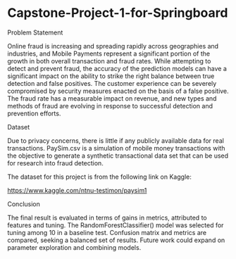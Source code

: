 # Capstone-Project-1-for-Springboard
Problem Statement 

Online fraud is increasing and spreading rapidly across geographies and industries, and Mobile Payments represent a significant portion of the growth in both overall transaction and fraud rates. While attempting to detect and prevent fraud, the accuracy of the prediction models can have a significant impact on the ability to strike the right balance between true detection and false positives. The customer experience can be severely compromised by security measures enacted on the basis of a false positive. The fraud rate has a measurable impact on revenue, and new types and methods of fraud are evolving in response to successful detection and prevention efforts.    

Dataset

Due to privacy concerns, there is little if any publicly available data for real transactions. PaySim.csv is a simulation of mobile money transactions with the objective to generate a synthetic transactional data set that can be used for research into fraud detection. 
 
The dataset for this project is from the following link on Kaggle:

https://www.kaggle.com/ntnu-testimon/paysim1

Conclusion

The final result is evaluated in terms of gains in metrics, attributed to features and tuning. The RandomForestClassifier() model was selected for tuning among 10 in a baseline test. Confusion matrix and metrics are compared, seeking a balanced set of results. Future work could expand on parameter exploration and combining models. 



